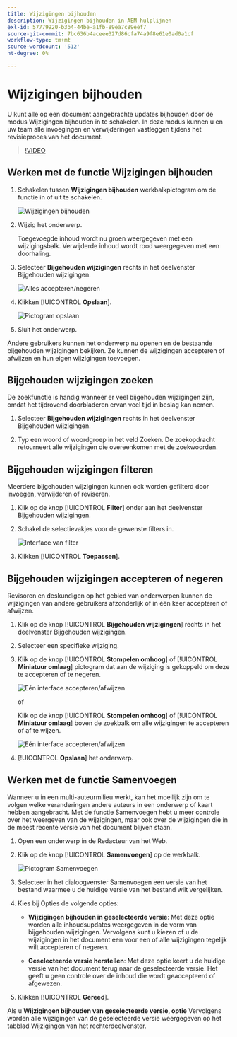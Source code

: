 ```yaml
---
title: Wijzigingen bijhouden
description: Wijzigingen bijhouden in AEM hulplijnen
exl-id: 57779920-b3b4-44be-a1fb-89ea7c89eef7
source-git-commit: 7bc636b4aceee327d86cfa74a9f8e61e0ad0a1cf
workflow-type: tm+mt
source-wordcount: '512'
ht-degree: 0%

---
```


# Wijzigingen bijhouden

U kunt alle op een document aangebrachte updates bijhouden door de modus Wijzigingen bijhouden in te schakelen. In deze modus kunnen u en uw team alle invoegingen en verwijderingen vastleggen tijdens het revisieproces van het document.

>[!VIDEO](https://video.tv.adobe.com/v/342763)

## Werken met de functie Wijzigingen bijhouden

1. Schakelen tussen **Wijzigingen bijhouden** werkbalkpictogram om de functie in of uit te schakelen.

   ![Wijzigingen bijhouden](images/lesson-12/track-changes-icon.png)

2. Wijzig het onderwerp.

   Toegevoegde inhoud wordt nu groen weergegeven met een wijzigingsbalk. Verwijderde inhoud wordt rood weergegeven met een doorhaling.

3. Selecteer **Bijgehouden wijzigingen** rechts in het deelvenster Bijgehouden wijzigingen.

   ![Alles accepteren/negeren](images/lesson-12/accept-reject-all.png)

4. Klikken [!UICONTROL **Opslaan**].

   ![Pictogram opslaan](images/lesson-12/save-icon.png)

5. Sluit het onderwerp.

Andere gebruikers kunnen het onderwerp nu openen en de bestaande bijgehouden wijzigingen bekijken. Ze kunnen de wijzigingen accepteren of afwijzen en hun eigen wijzigingen toevoegen.

## Bijgehouden wijzigingen zoeken

De zoekfunctie is handig wanneer er veel bijgehouden wijzigingen zijn, omdat het tijdrovend doorbladeren ervan veel tijd in beslag kan nemen.

1. Selecteer **Bijgehouden wijzigingen** rechts in het deelvenster Bijgehouden wijzigingen.

2. Typ een woord of woordgroep in het veld Zoeken.
De zoekopdracht retourneert alle wijzigingen die overeenkomen met de zoekwoorden.

## Bijgehouden wijzigingen filteren

Meerdere bijgehouden wijzigingen kunnen ook worden gefilterd door invoegen, verwijderen of reviseren.

1. Klik op de knop [!UICONTROL **Filter**] onder aan het deelvenster Bijgehouden wijzigingen.

2. Schakel de selectievakjes voor de gewenste filters in.

   ![Interface van filter](images/lesson-12/filter.png)

3. Klikken [!UICONTROL **Toepassen**].

## Bijgehouden wijzigingen accepteren of negeren

Revisoren en deskundigen op het gebied van onderwerpen kunnen de wijzigingen van andere gebruikers afzonderlijk of in één keer accepteren of afwijzen.

1. Klik op de knop [!UICONTROL **Bijgehouden wijzigingen**] rechts in het deelvenster Bijgehouden wijzigingen.

2. Selecteer een specifieke wijziging.

3. Klik op de knop [!UICONTROL **Stompelen omhoog**] of [!UICONTROL **Miniatuur omlaag**] pictogram dat aan de wijziging is gekoppeld om deze te accepteren of te negeren.

   ![Eén interface accepteren/afwijzen](images/lesson-12/accept-reject-single.png)

   of

   Klik op de knop [!UICONTROL **Stompelen omhoog**] of [!UICONTROL **Miniatuur omlaag**] boven de zoekbalk om alle wijzigingen te accepteren of af te wijzen.

   ![Eén interface accepteren/afwijzen](images/lesson-12/accept-reject-single.png)

4. [!UICONTROL **Opslaan**] het onderwerp.

## Werken met de functie Samenvoegen

Wanneer u in een multi-auteurmilieu werkt, kan het moeilijk zijn om te volgen welke veranderingen andere auteurs in een onderwerp of kaart hebben aangebracht. Met de functie Samenvoegen hebt u meer controle over het weergeven van de wijzigingen, maar ook over de wijzigingen die in de meest recente versie van het document blijven staan.

1. Open een onderwerp in de Redacteur van het Web.

2. Klik op de knop [!UICONTROL **Samenvoegen**] op de werkbalk.

   ![Pictogram Samenvoegen](images/lesson-12/merge-icon.png)

3. Selecteer in het dialoogvenster Samenvoegen een versie van het bestand waarmee u de huidige versie van het bestand wilt vergelijken.

4. Kies bij Opties de volgende opties:

   - **Wijzigingen bijhouden in geselecteerde versie**: Met deze optie worden alle inhoudsupdates weergegeven in de vorm van bijgehouden wijzigingen. Vervolgens kunt u kiezen of u de wijzigingen in het document een voor een of alle wijzigingen tegelijk wilt accepteren of negeren.

   - **Geselecteerde versie herstellen**: Met deze optie keert u de huidige versie van het document terug naar de geselecteerde versie. Het geeft u geen controle over de inhoud die wordt geaccepteerd of afgewezen.

5. Klikken [!UICONTROL **Gereed**].

Als u **Wijzigingen bijhouden van geselecteerde versie, optie** Vervolgens worden alle wijzigingen van de geselecteerde versie weergegeven op het tabblad Wijzigingen van het rechterdeelvenster.

